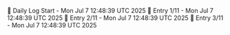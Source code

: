 📅 Daily Log Start - Mon Jul  7 12:48:39 UTC 2025
📌 Entry 1/11 - Mon Jul  7 12:48:39 UTC 2025
📌 Entry 2/11 - Mon Jul  7 12:48:39 UTC 2025
📌 Entry 3/11 - Mon Jul  7 12:48:39 UTC 2025
